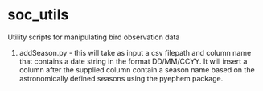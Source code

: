 # soc_utils
Utility scripts for manipulating bird observation data

1.  addSeason.py - this will take as input a csv filepath and column name that contains a date string in the format DD/MM/CCYY.  It will insert a column after the supplied column contain a season name based on the astronomically defined seasons using the pyephem package.
